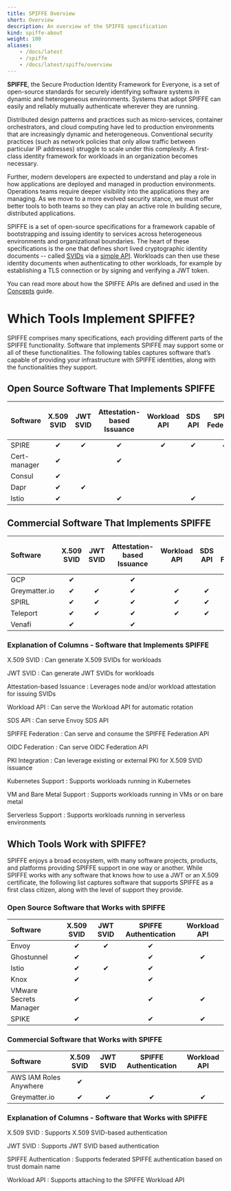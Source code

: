 ```yaml
---
title: SPIFFE Overview
short: Overview
description: An overview of the SPIFFE specification
kind: spiffe-about
weight: 100
aliases:
    - /docs/latest
    - /spiffe
    - /docs/latest/spiffe/overview
---
```


**SPIFFE**, the Secure Production Identity Framework for Everyone, is a set of open-source standards for securely identifying software systems in dynamic and heterogeneous environments. Systems that adopt SPIFFE can easily and reliably mutually authenticate wherever they are running.

Distributed design patterns and practices such as micro-services, container orchestrators, and cloud computing have led to production environments that are increasingly dynamic and heterogeneous. Conventional security practices (such as network policies that only allow traffic between particular IP addresses) struggle to scale under this complexity. A first-class identity framework for workloads in an organization becomes necessary.

Further, modern developers are expected to understand and play a role in how applications are deployed and managed in production environments. Operations teams require deeper visibility into the applications they are managing. As we move to a more evolved security stance, we must offer better tools to both teams so they can play an active role in building secure, distributed applications.

SPIFFE is a set of open-source specifications for a framework capable of bootstrapping and issuing identity to services across heterogeneous environments and organizational boundaries. The heart of these specifications is the one that defines short lived cryptographic identity documents -- called [SVIDs](/docs/latest/spiffe/concepts/#spiffe-verifiable-identity-document-svid) via a [simple API](/docs/latest/spiffe/concepts/#spiffe-workload-api). Workloads can then use these identity documents when authenticating to other workloads, for example by establishing a TLS connection or by signing and verifying a JWT token.

You can read more about how the SPIFFE APIs are defined and used in the [Concepts](/docs/latest/spiffe/concepts/) guide.

<!-- The following static tables replace the old method of importing implementer and tool data using {{< spiffe/issuers >}} and {{< spiffe/consumers >}} -->

# Which Tools Implement SPIFFE?

SPIFFE comprises many specifications, each providing different parts of the SPIFFE functionality. Software that implements SPIFFE may support some or all of these functionalities. The following tables captures software that’s capable of providing your infrastructure with SPIFFE identities, along with the functionalities they support.

## Open Source Software That Implements SPIFFE

| Software     | X.509 SVID | JWT SVID | Attestation-based Issuance | Workload API | SDS API | SPIFFE Federation | OIDC Federation | PKI Integration | Kubernetes Support | VM and Bare Metal Support | Serverless Support |
|:-------------|:----------:|:--------:|:--------------------------:|:------------:|:-------:|:-----------------:|:---------------:|:---------------:|:------------------:|:-------------------------:|:------------------:|
| SPIRE        | ✔          | ✔        | ✔                          | ✔            | ✔       | ✔                 | ✔               | ✔               | ✔                  | ✔                         | ✔                  |
| Cert-manager | ✔          |          | ✔                          |              |         |                   |                 | ✔               | ✔                  |                           |                    |
| Consul       | ✔          |          |                            |              |         |                   |                 | ✔               | ✔                  | ✔                         | Beta               |
| Dapr         | ✔          | ✔        |                            |              |         |                   |                 | ✔               | ✔                  | ✔                         |                    |
| Istio        | ✔          |          | ✔                          |              | ✔       |                   |                 | ✔               | ✔                  | ✔                         |                    |

## Commercial Software That Implements SPIFFE

| Software      | X.509 SVID | JWT SVID | Attestation-based Issuance | Workload API | SDS API | SPIFFE Federation | OIDC Federation | PKI Integration | Kubernetes Support | VM and Bare Metal Support | Serverless Support |
|:--------------|:----------:|:--------:|:--------------------------:|:------------:|:-------:|:-----------------:|:---------------:|:---------------:|:------------------:|:-------------------------:|:------------------:|
| GCP           | ✔          |          | ✔                          |              |         |                   |                 | ✔               | ✔                  | ✔                         |                    |
| Greymatter.io | ✔          | ✔        | ✔                          | ✔            | ✔       |                   |                 | ✔               | ✔                  | ✔                         | ✔                  |
| SPIRL         | ✔          | ✔        | ✔                          | ✔            | ✔       | ✔                 | ✔               | ✔               | ✔                  | ✔                         | ✔                  |
| Teleport      | ✔          | ✔        | ✔                          | ✔            | ✔       | ✔                 | ✔               |                 | ✔                  | ✔                         |                    |
| Venafi        | ✔          |          | ✔                          |              |         |                   |                 |                 | ✔                  | ✔                         |                    |

### Explanation of Columns - Software that Implements SPIFFE

X.509 SVID
: Can generate X.509 SVIDs for workloads

JWT SVID
: Can generate JWT SVIDs for workloads

Attestation-based Issuance
: Leverages node and/or workload attestation for issuing SVIDs

Workload API
: Can serve the Workload API for automatic rotation

SDS API
: Can serve Envoy SDS API

SPIFFE Federation
: Can serve and consume the SPIFFE Federation API

OIDC Federation
: Can serve OIDC Federation API

PKI Integration
: Can leverage existing or external PKI for X.509 SVID issuance

Kubernetes Support
: Supports workloads running in Kubernetes

VM and Bare Metal Support
: Supports workloads running in VMs or on bare metal

Serverless Support
: Supports workloads running in serverless environments

## Which Tools Work with SPIFFE?

SPIFFE enjoys a broad ecosystem, with many software projects, products, and platforms providing SPIFFE support in one way or another. While SPIFFE works with any software that knows how to use a JWT or an X.509 certificate, the following list captures software that supports SPIFFE as a first class citizen, along with the level of support they provide.

### Open Source Software that Works with SPIFFE

| Software               | X.509 SVID | JWT SVID | SPIFFE Authentication | Workload API |
|:-----------------------|:----------:|:--------:|:---------------------:|:------------:|
| Envoy                  |     ✔      |    ✔     |           ✔           |              |
| Ghostunnel             |     ✔      |          |           ✔           |      ✔       |
| Istio                  |     ✔      |    ✔     |           ✔           |              |
| Knox                   |     ✔      |          |           ✔           |              |
| VMware Secrets Manager |     ✔      |          |           ✔           |      ✔       |
| SPIKE                  |     ✔      |          |           ✔           |      ✔       |

### Commercial Software that Works with SPIFFE

| Software               | X.509 SVID | JWT SVID | SPIFFE Authentication | Workload API |
|:-----------------------|:----------:|:--------:|:---------------------:|:------------:|
| AWS IAM Roles Anywhere | ✔          |          |                       |              |
| Greymatter.io          | ✔          | ✔        | ✔                     | ✔            |

### Explanation of Columns - Software that Works with SPIFFE

X.509 SVID
: Supports X.509 SVID-based authentication

JWT SVID
: Supports JWT SVID based authentication

SPIFFE Authentication
: Supports federated SPIFFE authentication based on trust domain name

Workload API
: Supports attaching to the SPIFFE Workload API
